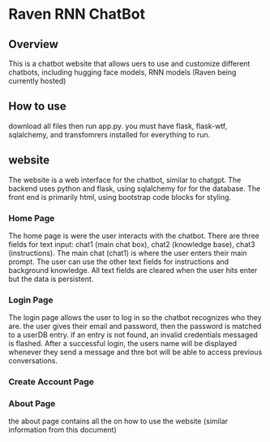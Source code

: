 # Raven RNN ChatBot

## Overview

This is a chatbot website that allows uers to use and customize different chatbots, including hugging face models, RNN models (Raven being currently hosted)

## How to use

download all files then run app.py. you must have flask, flask-wtf, sqlalchemy, and transfomrers installed for everything to run. 

## website

The website is a web interface for the chatbot, similar to chatgpt. The backend uses python and flask, using sqlalchemy for for the database. The front end is primarily html, using bootstrap code blocks for styling.

### Home Page

The home page is were the user interacts with the chatbot. There are three fields for text input: chat1 (main chat box), chat2 (knowledge base), chat3 (instructions). The main chat (chat1) is where the user enters their main prompt. The user can use the other text fields for instructions and background knowledge. All text fields are cleared when the user hits enter but the data is persistent.

### Login Page

The login page allows the user to log in so the chatbot recognizes who they are. the user gives their email and password, then the password is matched to a userDB entry. if an entry is not found, an invalid credentials messaged is flashed. After a successful login, the users name will be displayed whenever they send a message and thre bot will be able to access previous conversations.

### Create Account Page



### About Page

the about page contains all the on how to use the website (similar information from this document)
